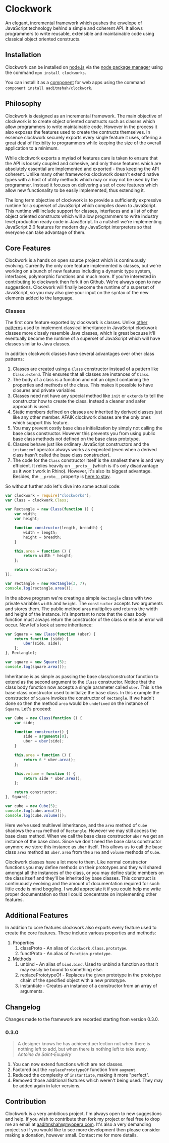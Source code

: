 # Clockwork #

An elegant, incremental framework which pushes the envelope of JavaScript technology behind a simple and coherent API. It allows programmers to write reusable, extensible and maintainable code using classical object oriented constructs.

## Installation ##

Clockwork can be installed on [node.js](http://nodejs.org/ "node.js") via the [node package manager](https://npmjs.org/ "npm") using the command `npm install clockworks`.

You can install it as a [component](https://github.com/component/component "component/component") for web apps using the command `component install aaditmshah/clockwork`.

## Philosophy ##

Clockwork is designed as an incremental framework. The main objective of clockwork is to create object oriented constructs such as classes which allow programmers to write maintainable code. However in the process it also exposes the features used to create the contructs themselves. In essence clockwork securely exports every single feature it uses, offering a great deal of flexibilty to programmers while keeping the size of the overall application to a minimum.

While clockwork exports a myriad of features care is taken to ensure that the API is loosely coupled and cohesive, and only those features which are absolutely essential are implemented and exported - thus keeping the API coherent. Unlike many other frameworks clockwork doesn't extend native types with a host of utility methods which may or may not be used by the programmer. Instead it focuses on delivering a set of core features which allow new functionality to be easily implemented, thus extending it.

The long term objective of clockwork is to provide a sufficiently expressive runtime for a superset of JavaScript which compiles down to JavaScript. This runtime will include support for classes, interfaces and a list of other object oriented constructs which will allow programmers to write industry level production ready code in JavaScript. In a nutshell we're implementing JavaScript 2.0 features for modern day JavaScript interpreters so that everyone can take advantage of them.

## Core Features ##

Clockwork is a hands on open source project which is continuously evolving. Currently the only core feature implemented is classes, but we're working on a bunch of new features including a dynamic type system, interfaces, polymorphic functions and much more. If you're interested in contributing to clockwork then fork it on Github. We're always open to new suggestions. Clockwork will finally become the runtime of a superset of JavaScript, so you may also give your input on the syntax of the new elements added to the language.

### Classes ###

The first core feature exported by clockwork is classes. Unlike [other patterns](http://ejohn.org/blog/simple-javascript-inheritance/ "John Resig -   Simple JavaScript Inheritance") used to implement classical inheritance in JavaScript clockwork classes more closely resemble Java classes, which is great because it'll eventually become the runtime of a superset of JavaScript which will have classes similar to Java classes.

In addition clockwork classes have several advantages over other class patterns:

1. Classes are created using a `Class` constructor instead of a pattern like `Class.extend`. This ensures that all classes are instances of `Class`.
2. The body of a class is a function and not an object containing the properties and methods of the class. This makes it possible to have closures and private variables.
3. Classes need not have any special method like `init` or `extends` to tell the constructor how to create the class. Instead a cleaner and safer approach is used.
4. Static members defined on classes are inherited by derived classes just like any other member. AFAIK clockwork classes are the only ones which support this feature.
5. You may prevent costly base class initialization by simply not calling the base class constructor. However this prevents you from using public base class methods not defined on the base class prototype.
6. Classes behave just like ordinary JavaScript constructors and the `instanceof` operator always works as expected (even when a derived class hasn't called the base class constructor).
7. The code for the `Class` constructor itself is the smallest there is and very efficient. It relies heavily on `__proto__` (which is it's only disadvantage as it won't work in Rhino). However, it's also its biggest advantage. Besides, the `__proto__` property is [here to stay](https://developer.mozilla.org/en-US/docs/JavaScript/Reference/Global_Objects/Object/proto "__proto__ - JavaScript | MDN").

So without further ado let's dive into some actual code:

```javascript
var clockwork = require("clockworks");
var Class = clockwork.Class;

var Rectangle = new Class(function () {
    var width;
    var height;

    function constructor(length, breadth) {
        width = length;
        height = breadth;
    }

    this.area = function () {
        return width * height;
    };

    return constructor;
});

var rectangle = new Rectangle(3, 7);
console.log(rectangle.area());
```

In the above program we're creating a simple `Rectangle` class with two private variables `width` and `height`. The `constructor` accepts two arguments and stores them. The public method `area` multiplies and returns the width and height of the instance. It's important to note that the class body function must always return the constructor of the class or else an error will occur. Now let's look at some inheritance:

```javascript
var Square = new Class(function (uber) {
    return function (side) {
        uber(side, side);
    };
}, Rectangle);

var square = new Square(5);
console.log(square.area());
```

Inheritance is as simple as passing the base class/constructor function to extend as the second argument to the `Class` constructor. Notice that the class body function now accepts a single parameter called `uber`. This is the base class constructor used to initialze the base class. In this example the constructor of `Square` invokes the constructor of `Rectangle`. If we hadn't done so then the method `area` would be `undefined` on the instance of `Square`. Let's proceed:

```javascript
var Cube = new Class(function () {
    var side;

    function constructor() {
        side = arguments[0];
        uber = uber(side);
    }

    this.area = function () {
        return 6 * uber.area();
    };

    this.volume = function () {
        return side * uber.area();
    };

    return constructor;
}, Square);

var cube = new Cube(5);
console.log(cube.area());
console.log(cube.volume());
```

Here we've used multilevel inheritance, and the `area` method of `Cube` shadows the `area` method of `Rectangle`. However we may still access the base class method. When we call the base class constructor `uber` we get an instance of the base class. Since we don't need the base class constructor anymore we store this instance as `uber` itself. This allows us to call the base class `area` method as `uber.area` from the `area` and `volume` methods of `Cube`.

Clockwork classes have a lot more to them. Like normal constructor functions you may define methods on their prototypes and they will shared amongst all the instances of the class, or you may define static members on the class itself and they'll be inherited by base classes. This construct is continuously evolving and the amount of documentation required for such little code is mind boggling. I would appreciate it if you could help me write proper documentation so that I could concentrate on implementing other features.

## Additional Features ##

In addition to core features clockwork also exports every feature used to create the core features. These include various properties and methods:

1. Properties
   1. classProto - An alias of `clockwork.Class.prototype`.
   2. functProto - An alias of `Function.prototype`.
2. Methods
   1. unbind - An alias of `bind.bind`. Used to unbind a function so that it may easily be bound to something else.
   2. replacePrototypeOf - Replaces the given prototype in the prototype chain of the specified object with a new prototype.
   3. instantiate - Creates an instance of a constructor from an array of arguments.

## Changelog ##

Changes made to the framework are recorded starting from version 0.3.0.

### 0.3.0 ###

> A designer knows he has achieved perfection not when there is nothing left to add, but when there is nothing left to take away.
> _Antoine de Saint-Exupéry_

1. You can now extend functions which are not classes.
2. Factored out the `replacePrototypeOf` function from `augment`.
3. Reduced the complexity of `instantiate`, making it more "perfect".
4. Removed those additional features which weren't being used. They may be added again in later versions.

## Contribution ##

Clockwork is a very ambitious project. I'm always open to new suggestions and help. If you wish to contribute then fork my project or feel free to drop me an email at [aaditmshah@myopera.com](mailto:aaditmshah@myopera.com). It's also a very demanding project so if you would like to see more development then please consider making a donation, however small. Contact me for more details.
